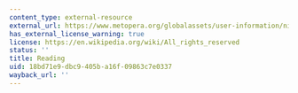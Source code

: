 ```yaml
---
content_type: external-resource
external_url: https://www.metopera.org/globalassets/user-information/nightly-opera-streams/week-8/playbills/121016-lamour.pdf
has_external_license_warning: true
license: https://en.wikipedia.org/wiki/All_rights_reserved
status: ''
title: Reading
uid: 18bd71e9-dbc9-405b-a16f-09863c7e0337
wayback_url: ''
---
```

